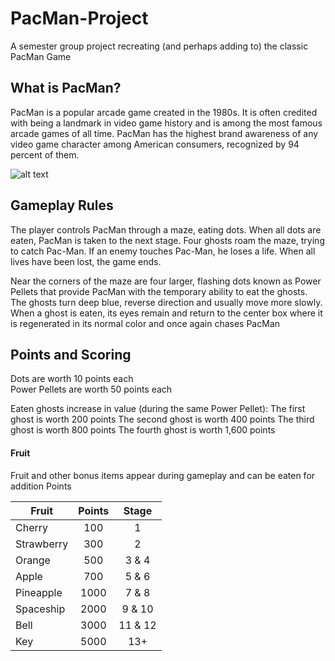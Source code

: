 # PacMan-Project
A semester group project recreating (and perhaps adding to) the classic PacMan Game

## What is PacMan?
PacMan is a popular arcade game created in the 1980s. It is often credited with being a landmark in video game history and is among the most famous arcade games of all time. PacMan has the highest brand awareness of any video game character among American consumers, recognized by 94 percent of them.

![alt text](https://upload.wikimedia.org/wikipedia/en/5/59/Pac-man.png "Logo Title Text 1")

## Gameplay Rules

The player controls PacMan through a maze, eating dots. When all dots are eaten, PacMan is taken to the next stage. Four ghosts roam the maze, trying to catch Pac-Man. If an enemy touches Pac-Man, he loses a life. When all lives have been lost, the game ends.

Near the corners of the maze are four larger, flashing dots known as Power Pellets that provide PacMan with the temporary ability to eat the ghosts. The ghosts turn deep blue, reverse direction and usually move more slowly. When a ghost is eaten, its eyes remain and return to the center box where it is regenerated in its normal color and once again chases PacMan

## Points and Scoring

Dots are worth 10 points each	
Power Pellets are worth 50 points each

Eaten ghosts increase in value (during the same Power Pellet):
The first ghost is worth 200 points
The second ghost is worth 400 points
The third ghost is worth 800 points
The fourth ghost is worth 1,600 points

#### Fruit

Fruit and other bonus items appear during gameplay and can be eaten for addition Points
	
  
| Fruit         | Points        | Stage  |
| ------------- |:-------------:| :-----:|
| Cherry        | 100           |    1   |
| Strawberry    | 300           |    2   |
| Orange        | 500           |  3 & 4 |
| Apple         | 700           |  5 & 6 |
| Pineapple     | 1000          |  7 & 8 |
| Spaceship     | 2000          |  9 & 10|
| Bell          | 3000          | 11 & 12|
| Key           | 5000          |    13+ |






